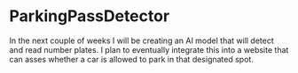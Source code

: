 # ParkingPassDetector
In the next couple of weeks I will be creating an AI model that will detect and read number plates. I plan to eventually integrate this into a website that can asses whether a car is allowed to park in that designated spot.
